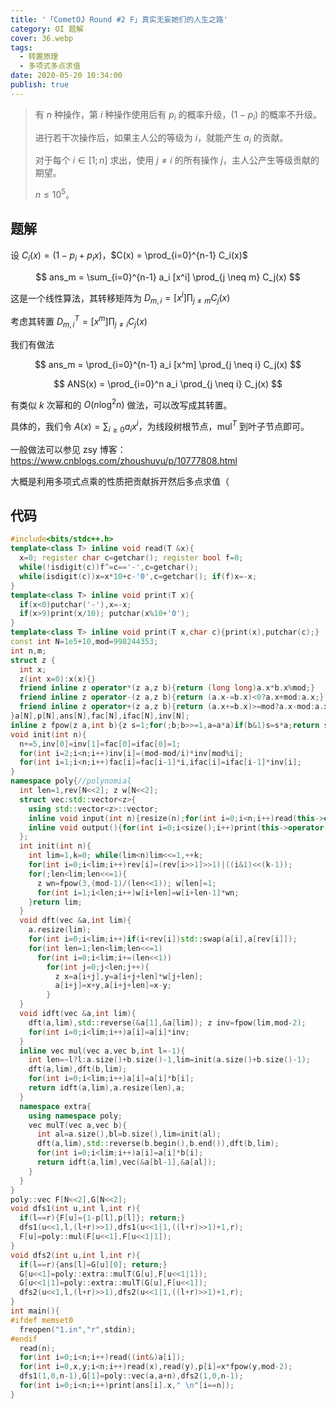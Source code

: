 ```yaml
---
title: '「CometOJ Round #2 F」真实无妄她们的人生之路'
category: OI 题解
cover: 36.webp
tags:
  - 转置原理
  - 多项式多点求值
date: 2020-05-20 10:34:00
publish: true
---
```


> 有 $n$ 种操作，第 $i$ 种操作使用后有 $p_i$ 的概率升级，$(1-p_i)$ 的概率不升级。
> 
> 进行若干次操作后，如果主人公的等级为 $i$，就能产生 $a_i$ 的贡献。
> 
> 对于每个 $i \in [1;n]$ 求出，使用 $j \neq i$ 的所有操作 $j$，主人公产生等级贡献的期望。
> 
> $n \leq 10^5$。

<!-- more -->

## 题解

设 $C_i(x) = (1 - p_i + p_i x)$，$C(x) = \prod_{i=0}^{n-1} C_i(x)$

$$
ans_m = \sum_{i=0}^{n-1} a_i [x^i] \prod_{j \neq m} C_j(x)
$$

这是一个线性算法，其转移矩阵为 $D_{m,i} = [x^i] \prod_{j \neq m} C_j(x)$

考虑其转置 $D^T_{m,i} = [x^m] \prod_{j \neq i} C_j(x)$

我们有做法

$$
ans_m = \prod_{i=0}^{n-1} a_i [x^m] \prod_{j \neq i} C_j(x)
$$

$$
ANS(x) = \prod_{i=0}^n a_i \prod_{j \neq i} C_j(x)
$$

有类似 $k$ 次幂和的 $O(n \log^2 n)$ 做法，可以改写成其转置。

具体的，我们令 $A(x) = \sum_{i \ge 0} a_i x^i$，为线段树根节点，$\operatorname{mul}^T$ 到叶子节点即可。

一般做法可以参见 zsy 博客：https://www.cnblogs.com/zhoushuyu/p/10777808.html

大概是利用多项式点乘的性质把贡献拆开然后多点求值（

## 代码

```cpp
#include<bits/stdc++.h>
template<class T> inline void read(T &x){
  x=0; register char c=getchar(); register bool f=0;
  while(!isdigit(c))f^=c=='-',c=getchar();
  while(isdigit(c))x=x*10+c-'0',c=getchar(); if(f)x=-x;
}
template<class T> inline void print(T x){
  if(x<0)putchar('-'),x=-x;
  if(x>9)print(x/10); putchar(x%10+'0');
}
template<class T> inline void print(T x,char c){print(x),putchar(c);}
const int N=1e5+10,mod=998244353;
int n,m;
struct z {
  int x;
  z(int x=0):x(x){}
  friend inline z operator*(z a,z b){return (long long)a.x*b.x%mod;}
  friend inline z operator-(z a,z b){return (a.x-=b.x)<0?a.x+mod:a.x;}
  friend inline z operator+(z a,z b){return (a.x+=b.x)>=mod?a.x-mod:a.x;}
}a[N],p[N],ans[N],fac[N],ifac[N],inv[N];
inline z fpow(z a,int b){z s=1;for(;b;b>>=1,a=a*a)if(b&1)s=s*a;return s;}
void init(int n){
  n+=5,inv[0]=inv[1]=fac[0]=ifac[0]=1;
  for(int i=2;i<n;i++)inv[i]=(mod-mod/i)*inv[mod%i];
  for(int i=1;i<n;i++)fac[i]=fac[i-1]*i,ifac[i]=ifac[i-1]*inv[i];
}
namespace poly{//polynomial
  int len=1,rev[N<<2]; z w[N<<2];
  struct vec:std::vector<z>{
    using std::vector<z>::vector;
    inline void input(int n){resize(n);for(int i=0;i<n;i++)read(this->operator[](i).x);}
    inline void output(){for(int i=0;i<size();i++)print(this->operator[](i).x," \n"[i+1==size()]);}
  };
  int init(int n){
    int lim=1,k=0; while(lim<n)lim<<=1,++k;
    for(int i=0;i<lim;i++)rev[i]=(rev[i>>1]>>1)|((i&1)<<(k-1));
    for(;len<lim;len<<=1){
      z wn=fpow(3,(mod-1)/(len<<1)); w[len]=1;
      for(int i=1;i<len;i++)w[i+len]=w[i+len-1]*wn;
    }return lim;
  }
  void dft(vec &a,int lim){
    a.resize(lim);
    for(int i=0;i<lim;i++)if(i<rev[i])std::swap(a[i],a[rev[i]]);
    for(int len=1;len<lim;len<<=1)
      for(int i=0;i<lim;i+=(len<<1))
        for(int j=0;j<len;j++){
          z x=a[i+j],y=a[i+j+len]*w[j+len];
          a[i+j]=x+y,a[i+j+len]=x-y;
        }
  }
  void idft(vec &a,int lim){
    dft(a,lim),std::reverse(&a[1],&a[lim]); z inv=fpow(lim,mod-2);
    for(int i=0;i<lim;i++)a[i]=a[i]*inv;
  }
  inline vec mul(vec a,vec b,int l=-1){
    int len=~l?l:a.size()+b.size()-1,lim=init(a.size()+b.size()-1);
    dft(a,lim),dft(b,lim);
    for(int i=0;i<lim;i++)a[i]=a[i]*b[i];
    return idft(a,lim),a.resize(len),a;
  }
  namespace extra{
    using namespace poly;
    vec mulT(vec a,vec b){
      int al=a.size(),bl=b.size(),lim=init(al);
      dft(a,lim),std::reverse(b.begin(),b.end()),dft(b,lim);
      for(int i=0;i<lim;i++)a[i]=a[i]*b[i];
      return idft(a,lim),vec(&a[bl-1],&a[al]);
    }
  }
}
poly::vec F[N<<2],G[N<<2];
void dfs1(int u,int l,int r){
  if(l==r){F[u]={1-p[l],p[l]}; return;}
  dfs1(u<<1,l,(l+r)>>1),dfs1(u<<1|1,((l+r)>>1)+1,r);
  F[u]=poly::mul(F[u<<1],F[u<<1|1]);
}
void dfs2(int u,int l,int r){
  if(l==r){ans[l]=G[u][0]; return;}
  G[u<<1]=poly::extra::mulT(G[u],F[u<<1|1]);
  G[u<<1|1]=poly::extra::mulT(G[u],F[u<<1]);
  dfs2(u<<1,l,(l+r)>>1),dfs2(u<<1|1,((l+r)>>1)+1,r);
}
int main(){
#ifdef memset0
  freopen("1.in","r",stdin);
#endif
  read(n);
  for(int i=0;i<n;i++)read((int&)a[i]);
  for(int i=0,x,y;i<n;i++)read(x),read(y),p[i]=x*fpow(y,mod-2);
  dfs1(1,0,n-1),G[1]=poly::vec(a,a+n),dfs2(1,0,n-1);
  for(int i=0;i<n;i++)print(ans[i].x," \n"[i==n]);
}
```